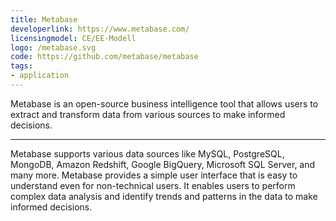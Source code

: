 ```yaml
---
title: Metabase
developerlink: https://www.metabase.com/
licensingmodel: CE/EE-Modell
logo: /metabase.svg
code: https://github.com/metabase/metabase
tags:
- application
---
```

Metabase is an open-source business intelligence tool that allows users to extract and transform data from various sources to make informed decisions.
    
---

Metabase supports various data sources like MySQL, PostgreSQL, MongoDB, Amazon Redshift, Google BigQuery, Microsoft SQL Server, and many more. Metabase provides a simple user interface that is easy to understand even for non-technical users. It enables users to perform complex data analysis and identify trends and patterns in the data to make informed decisions.
